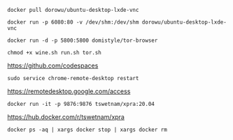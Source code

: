 ```docker pull dorowu/ubuntu-desktop-lxde-vnc```

```docker run -p 6080:80 -v /dev/shm:/dev/shm dorowu/ubuntu-desktop-lxde-vnc```

```docker run -d -p 5800:5800 domistyle/tor-browser```

```chmod +x wine.sh run.sh tor.sh```

https://github.com/codespaces

```sudo service chrome-remote-desktop restart```

https://remotedesktop.google.com/access

```docker run -it -p 9876:9876 tswetnam/xpra:20.04```

https://hub.docker.com/r/tswetnam/xpra

```docker ps -aq | xargs docker stop | xargs docker rm```
